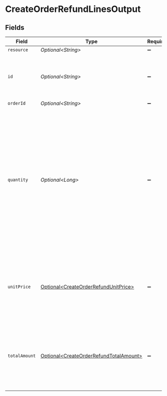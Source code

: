 # CreateOrderRefundLinesOutput


## Fields

| Field                                                                                                                                                                                                                | Type                                                                                                                                                                                                                 | Required                                                                                                                                                                                                             | Description                                                                                                                                                                                                          |
| -------------------------------------------------------------------------------------------------------------------------------------------------------------------------------------------------------------------- | -------------------------------------------------------------------------------------------------------------------------------------------------------------------------------------------------------------------- | -------------------------------------------------------------------------------------------------------------------------------------------------------------------------------------------------------------------- | -------------------------------------------------------------------------------------------------------------------------------------------------------------------------------------------------------------------- |
| `resource`                                                                                                                                                                                                           | *Optional\<String>*                                                                                                                                                                                                  | :heavy_minus_sign:                                                                                                                                                                                                   | N/A                                                                                                                                                                                                                  |
| `id`                                                                                                                                                                                                                 | *Optional\<String>*                                                                                                                                                                                                  | :heavy_minus_sign:                                                                                                                                                                                                   | The ID of the order line you wish to refund. For example: `odl_jp31jz`.                                                                                                                                              |
| `orderId`                                                                                                                                                                                                            | *Optional\<String>*                                                                                                                                                                                                  | :heavy_minus_sign:                                                                                                                                                                                                   | N/A                                                                                                                                                                                                                  |
| `quantity`                                                                                                                                                                                                           | *Optional\<Long>*                                                                                                                                                                                                    | :heavy_minus_sign:                                                                                                                                                                                                   | The number of items that should be refunded for this order line. When this parameter is omitted, the whole order line will be refunded.<br/><br/>Must be less than the number of items already refunded for this order line. |
| `unitPrice`                                                                                                                                                                                                          | [Optional\<CreateOrderRefundUnitPrice>](../../models/operations/CreateOrderRefundUnitPrice.md)                                                                                                                       | :heavy_minus_sign:                                                                                                                                                                                                   | In v2 endpoints, monetary amounts are represented as objects with a `currency` and `value` field.                                                                                                                    |
| `totalAmount`                                                                                                                                                                                                        | [Optional\<CreateOrderRefundTotalAmount>](../../models/operations/CreateOrderRefundTotalAmount.md)                                                                                                                   | :heavy_minus_sign:                                                                                                                                                                                                   | In v2 endpoints, monetary amounts are represented as objects with a `currency` and `value` field.                                                                                                                    |